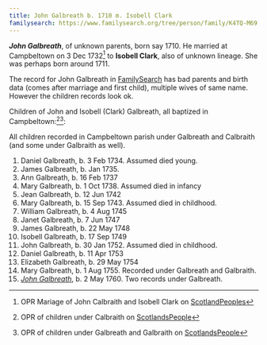 ```yaml
---
title: John Galbreath b. 1710 m. Isobell Clark
familysearch: https://www.familysearch.org/tree/person/family/K4TQ-M69
---
```


***John Galbreath***, of unknown parents, born say 1710.  He married at Campbeltown on 3 Dec 1732[^marriage] to **Isobell Clark**, also of unknown lineage.  She was perhaps born around 1711.

The record for John Galbreath in [FamilySearch](https://www.familysearch.org/tree/person/family/K4TQ-M69) has bad parents and birth data (comes after marriage and first child), multiple wives of same name. However the children records look ok.

Children of John and Isobell (Clark) Galbreath, all baptized in Campbeltown:[^c1][^c2]:

All children recorded in Campbeltown parish under Galbreath and Calbraith (and some under Galbraith as well).

1.  Daniel Galbreath, b. 3 Feb 1734. Assumed died young.
2.  James Galbreath, b. Jan 1735.
3.  Ann Galbreath, b. 16 Feb 1737
4.  Mary Galbreath, b. 1 Oct 1738. Assumed died in infancy
5.  Jean Galbreath, b. 12 Jun 1742
6.  Mary Galbreath, b. 15 Sep 1743. Assumed died in childhood.
7.  William Galbreath, b. 4 Aug 1745
8.  Janet Galbreath, b. 7 Jun 1747
9.  James Galbreath, b. 22 May 1748
10.  Isobell Galbreath, b. 17 Sep 1749
11.  John Galbreath, b. 30 Jan 1752.  Assumed died in childhood.
12.  Daniel Galbreath, b. 11 Apr 1753
13.  Elizabeth Galbreath, b. 29 May 1754
14.  Mary Galbreath, b. 1 Aug 1755. Recorded under Galbreath and Galbraith.
15.  *[John Galbreath](galbreath-john-1760.md)*, b. 2 May 1760. Two records under Galbreath.

[^c1]: OPR of children under Calbraith on [ScotlandsPeople](https://www.scotlandspeople.gov.uk/record-results?search_type=people&event=%28B%20OR%20C%20OR%20S%29&record_type%5B0%5D=opr_births&church_type=Old%20Parish%20Registers&dl_cat=church&dl_rec=church-births-baptisms&surname=calbraith&surname_so=fuzzy&forename_so=starts&from_year=1734&to_year=1760&parent_names_so=exact&parent_name_two=clark&parent_name_two_so=exact&record=Church%20of%20Scotland%20%28old%20parish%20registers%29%20Roman%20Catholic%20Church%20Other%20churches&sort=asc&order=Date&field=year)

[^c2]: OPR of children under Galbreath and Galbraith on [ScotlandsPeople](https://www.scotlandspeople.gov.uk/record-results?search_type=people&event=%28B%20OR%20C%20OR%20S%29&record_type%5B0%5D=opr_births&church_type=Old%20Parish%20Registers&dl_cat=church&dl_rec=church-births-baptisms&surname=Galbreath&surname_so=fuzzy&forename_so=starts&from_year=1734&to_year=1760&parent_names_so=exact&parent_name_two=clark&parent_name_two_so=exact&record=Church%20of%20Scotland%20%28old%20parish%20registers%29%20Roman%20Catholic%20Church%20Other%20churches&sort=asc&order=Date&field=year)

[^marriage]: OPR Mariage of John Calbraith and Isobell Clark on [ScotlandPeoples](https://www.scotlandspeople.gov.uk/record-results?search_type=people&event=M&record_type%5B0%5D=opr_marriages&church_type=Old%20Parish%20Registers&dl_cat=church&dl_rec=church-banns-marriages&surname=calbraith&surname_so=exact&forename=john&forename_so=exact&spouse_name=clark&spouse_name_so=exact&from_year=1732&to_year=1732&record=Church%20of%20Scotland%20%28old%20parish%20registers%29%20Roman%20Catholic%20Church%20Other%20churches)
